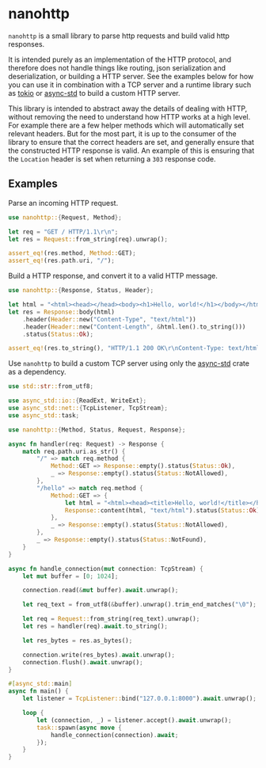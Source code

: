 # nanohttp

`nanohttp` is a small library to parse http requests and build valid http responses.

It is intended purely as an implementation of the HTTP protocol, and therefore does not
handle things like routing, json serialization and deserialization, or building a HTTP server.
See the examples below for how you can use it in combination with a TCP server and a runtime
library such as [tokio](https://docs.rs/tokio/latest/tokio/) or
[async-std](https://docs.rs/async-std/latest/async_std/) to build a custom HTTP server.

This library is intended to abstract away the details of dealing with HTTP, without removing
the need to understand how HTTP works at a high level. For example there are a few helper
methods which will automatically set relevant headers. But for the most part, it is up to the
consumer of the library to ensure that the correct headers are set, and generally ensure that
the constructed HTTP response is valid. An example of this is ensuring that the `Location`
header is set when returning a `303` response code.

## Examples

Parse an incoming HTTP request.

```rust
use nanohttp::{Request, Method};

let req = "GET / HTTP/1.1\r\n";
let res = Request::from_string(req).unwrap();

assert_eq!(res.method, Method::GET);
assert_eq!(res.path.uri, "/");

```

Build a HTTP response, and convert it to a valid HTTP message.

```rust
use nanohttp::{Response, Status, Header};

let html = "<html><head></head><body><h1>Hello, world!</h1></body></html>";
let res = Response::body(html)
    .header(Header::new("Content-Type", "text/html"))
    .header(Header::new("Content-Length", &html.len().to_string()))
    .status(Status::Ok);

assert_eq!(res.to_string(), "HTTP/1.1 200 OK\r\nContent-Type: text/html\r\nContent-Length: 61\r\n\r\n<html><head></head><body><h1>Hello, world!</h1></body></html>");

```

Use `nanohttp` to build a custom TCP server using only the
[async-std](https://docs.rs/async-std/latest/async_std/) crate as a dependency.

```rust
use std::str::from_utf8;

use async_std::io::{ReadExt, WriteExt};
use async_std::net::{TcpListener, TcpStream};
use async_std::task;

use nanohttp::{Method, Status, Request, Response};

async fn handler(req: Request) -> Response {
    match req.path.uri.as_str() {
        "/" => match req.method {
            Method::GET => Response::empty().status(Status::Ok),
            _ => Response::empty().status(Status::NotAllowed),
        },
        "/hello" => match req.method {
            Method::GET => {
                let html = "<html><head><title>Hello, world!</title></head><body><h1>Hello, world!</h1></body></html>";
                Response::content(html, "text/html").status(Status::Ok)
            },
            _ => Response::empty().status(Status::NotAllowed),
        },
        _ => Response::empty().status(Status::NotFound),
    }
}

async fn handle_connection(mut connection: TcpStream) {
    let mut buffer = [0; 1024];

    connection.read(&mut buffer).await.unwrap();

    let req_text = from_utf8(&buffer).unwrap().trim_end_matches("\0");

    let req = Request::from_string(req_text).unwrap();
    let res = handler(req).await.to_string();

    let res_bytes = res.as_bytes();

    connection.write(res_bytes).await.unwrap();
    connection.flush().await.unwrap();
}

#[async_std::main]
async fn main() {
    let listener = TcpListener::bind("127.0.0.1:8000").await.unwrap();

    loop {
        let (connection, _) = listener.accept().await.unwrap();
        task::spawn(async move {
            handle_connection(connection).await;
        });
    }
}
```

